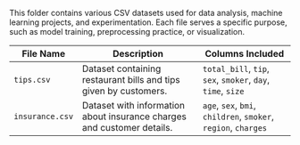 This folder contains various CSV datasets used for data analysis, machine learning projects, and experimentation. Each file serves a specific purpose, such as model training, preprocessing practice, or visualization.

| File Name       | Description                                                            | Columns Included                                               |
| --------------- | ---------------------------------------------------------------------- | -------------------------------------------------------------- |
| `tips.csv`      | Dataset containing restaurant bills and tips given by customers.       | `total_bill`, `tip`, `sex`, `smoker`, `day`, `time`, `size`    |
| `insurance.csv` | Dataset with information about insurance charges and customer details. | `age`, `sex`, `bmi`, `children`, `smoker`, `region`, `charges` |
